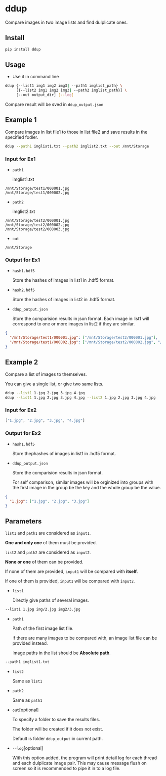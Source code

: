 <!-- @import "[TOC]" {cmd="toc" depthFrom=1 depthTo=6 orderedList=false} -->

# ddup

Compare images in two image lists and find dulplicate ones.

## Install

```bash
pip install ddup
```

## Usage

- Use it in command line

```bash
ddup {--list1 img1 img2 img3| --path1 imglist_path} \
     [{--list2 img1 img2 img3| --path2 imglist_path}] \
     [--out output_dir] [--log]
```

Compare result will be sved in `ddup_output.json`

## Example 1

Compare images in list file1 to those in list file2 and save results in
the specified fodler.

```bash
ddup --path1 imglist1.txt --path2 imglist2.txt --out /mnt/Storage
```

### Input for Ex1

- `path1`

  imglist1.txt

```
/mnt/Storage/test1/000001.jpg
/mnt/Storage/test1/000002.jpg
```

- `path2`

  imglist2.txt

```
/mnt/Storage/test2/000001.jpg
/mnt/Storage/test2/000002.jpg
/mnt/Storage/test2/000003.jpg
```

- `out`

```
/mnt/Storage
```

### Output for Ex1

- `hash1.hdf5`

  Store the hashes of images in list1 in .hdf5 format.

- `hash2.hdf5`

  Store the hashes of images in list2 in .hdf5 format.

- `ddup_output.json`

  Store the comparision results in json format. Each image in list1
  will correspond to one or more images in list2 if they are similar.

```json
{
  "/mnt/Storage/test1/000001.jpg": ["/mnt/Storage/test2/000001.jpg"],
  "/mnt/Storage/test1/000002.jpg": ["/mnt/Storage/test2/000002.jpg", "/mnt/Storage/test2/000003.jpg"]
}
```

## Example 2

Compare a list of images to themselves.

You can give a single list, or give two same lists.

```bash
ddup --list1 1.jpg 2.jpg 3.jpg 4.jpg
ddup --list1 1.jpg 2.jpg 3.jpg 4.jpg --list2 1.jpg 2.jpg 3.jpg 4.jpg
```

### Input for Ex2

```py
["1.jpg", "2.jpg", "3.jpg", "4.jpg"]
```

### Output for Ex2

- `hash1.hdf5`

  Store thephashes of images in list1 in .hdf5 format.

- `ddup_output.json`

  Store the comparision results in json format.

  For self comparison, similar images will be orginized into groups
  with the first image in the group be the key and the whole group be the
  value.

```json
{
  "1.jpg": ["1.jpg", "2.jpg", "3.jpg"]
}
```

## Parameters

`list1` and `path1` are considered as `input1`.

**One and only one** of them must be provided.

`list2` and `path2` are considered as `input2`.

**None or one** of them can be provided.

If none of them are provided, `input1` will be compared with **itself**.

If one of them is provided, `input1` will be compared with `input2`.

- `list1`

  Directly give paths of several images.

```bash
--list1 1.jpg img/2.jpg img2/3.jpg
```

- `path1`

  Path of the first image list file.

  If there are many images to be compared with, an image list file can be
  provided instead.

  Image paths in the list should be **Absolute path**.

```bash
--path1 imglist1.txt
```

- `list2`

  Same as `list1`

- `path2`

  Same as `path1`

- `out`[optional]

  To specify a folder to save the results files.

  The folder will be created if it does not exist.

  Default is folder `ddup_output` in current path.

- `--log`[optional]

  With this option added, the program will print detail log for each thread and
  each dulplicate image pair.
  This may cause message flush on screen so it is recommended to pipe
  it in to a log file.
